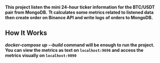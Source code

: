 **This project listen the mini 24-hour ticker information for the BTC/USDT pair from MongoDB.**
**Tt calculates some metrics related to listened data then create order on Binance API and write logs**
**of orders to MongoDB.**

##  How It Works
**_docker-compose up --build_ command will be enough to run the project.**
**You can view the metrics as text on ```localhost:9696``` and access the metrics visually on ```localhost:9090```**